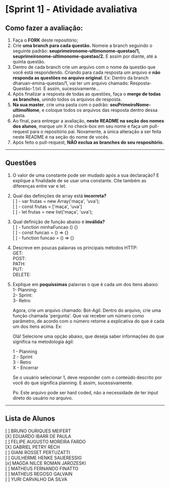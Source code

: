 # **[Sprint 1]** - Atividade avaliativa 

## Como fazer a avaliação:

1. Faça o **FORK** deste repositório;
2. Crie **uma branch para cada questão.** Nomeie a branch seguindo o seguinte padrão: **seuprimeironome-ultimonome-questao/1, seuprimeironome-ultimonome-questao/2.** E assim por diante, até a quinta questão.
3. Dentro de cada branch crie um arquivo com o nome da questão que você está respondendo. Criando para cada resposta um arquivo e **não responda as questões no arquivo original.**
	Ex: Dentro da branch dharuan-emina-questao/1, vai ter um arquivo chamado: Resposta-Questão-1.txt. E assim, sucessivamente...
4. Após finalizar a resposta de todas as questões, faça o **merge de todas as branches**, unindo todos os arquivos de resposta.
5. **Na sua master**, crie uma pasta com o padrão: **seuPrimeiroNome-ultimoNome**, e coloque todos os arquivos das resposta dentro dessa pasta.
6. Ao final, para entregar a avaliação, **neste README na seção dos nomes dos alunos**, marque um X no check-box em seu nome e faça um pull-request para o repositório pai. Novamente, a única alteração a ser feita neste README é na seção do nome de vocês.
7. Após feito o pull-request, **NÃO exclua as branches do seu respositório.**
---

## Questões

1. O valor de uma constante pode ser mudado após a sua declaração? E explique a finalidade de se usar uma constante. Cite também as diferenças entre var e let.

2. Qual das definições de array está **incorreta?** <br/>
	[ ] - var frutas = new Array('maça', 'uva');<br/>
	[ ] - const frutas = ['maça', 'uva']<br/>
	[ ] - let frutas = new list('maça', 'uva');<br/>
	
3. Qual definição de função abaixo é **inválida?**<br/>
	[ ] - function minhaFuncao () {}<br/>
	[ ] - const funcao = () => {}<br/>
	[ ] - function funcao = () => {}<br/>
	
4. Descreve em poucas palavras os principais métodos HTTP:<br/>
	GET:<br/>
	POST:<br/>
	PATH:<br/>
	PUT:<br/>
	DELETE:<br/>

5. Explique em **poquíssimas** palavras o que é cada um dos itens abaixo:<br/>
	1- Planning:<br/>
	2- Sprint:<br/>
	3- Retro:<br/>

	Agora, crie um arquivo chamado: Bot-Agil. Dentro do arquivo, crie uma função chamada 'pergunta'. Que vai receber um número como parâmetro, de acordo com o número retorne a explicativa do que é cada um dos itens acima. Ex:

	Olá! Selecione uma opção abaixo, que deseja saber informações do que significa na metodologia ágil:

	1 - Planning<br/>
	2 - Sprint<br/>
	3 - Retro<br/>
	X - Encerrar

	Se o usuário selecionar 1, deve responder com o conteúdo descrito por você do que significa planning. E assim, sucessivamente.

	Ps: Este arquivo pode ser hard coded, não a necessidade de ter input direto do usuário no arquivo.

---

## Lista de Alunos

[ ] BRUNO OURIQUES MEIFERT<br/>
[X] EDUARDO IBARR DE PAULA<br/>
[ ] FELIPE AUGUSTO MOREIRA FARDO<br/>
[X] GABRIEL PETRY RECH<br/>
[ ] GIANI ROSSET PERTUZATTI<br/>
[ ] GUILHERME HENKE SAUERESSIG<br/>
[x] MAGDA NILCE ROMAN JAROZESKI<br/>
[ ] MATHEUS FERNANDO FINATTO<br/>
[ ] MATHEUS REGOSO GALVAIN<br/>
[ ] YURI CARVALHO DA SILVA<br/>

